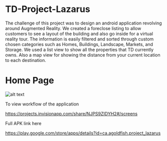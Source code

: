 # TD-Project-Lazarus

The challenge of this project was to design an android application revolving around Augmented Reality. We created a foreclose listing to allow customers to see a layout of the building and also go inside for a virtual reality tour. The information is easily filtered and sorted through custom chosen categories such as Homes, Buildings, Landscape, Markets, and Storage. We used a list view to show all the properties that TD currently owns. Also a map view for showing the distance from your current location to each destination. 

# Home Page
![alt text](https://lh3.googleusercontent.com/eBtfQJ-osr89zx7CBE8SpZl7C5yYfbrAIwoYIQ03zFTCg9m4dvmDxiB1XvPfCh_uzbWE=w1920-h979-rw)

To view workflow of the application

https://projects.invisionapp.com/share/NJPS9ZIDYH2#/screens

Full APK link here

https://play.google.com/store/apps/details?id=ca.agoldfish.project_lazarus
